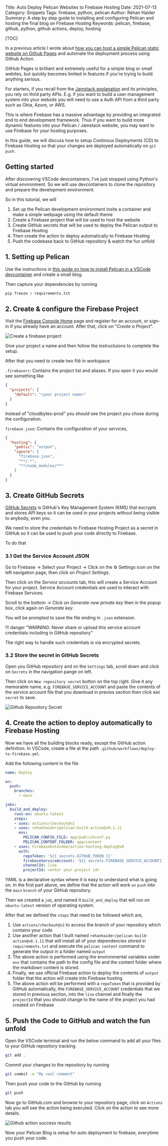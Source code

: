Title: Auto Deploy Pelican Websites to Firebase Hosting
Date: 2021-07-13
Category: Snippets
Tags: firebase, python, pelican
Author: Rehan Haider
Summary: A step by step guide to installing and configuring Pelican and hosting the final blog on Firebase Hosting
Keywords: pelican, firebase, github, python, github actions, deploy, hosting

[TOC]

In a previous article I wrote about [how you can host a simple Pelican static website on Github Pages]({filename}0005-automate-pelican-github-pages.md) and automate the deployment process using Github Action. 

GitHub Pages is brilliant and extremely useful for a simple blog or small webites, but quickly becomes limited in features if you're trying to build anything serious. 

For starters, if you recall from the [Jamstack explanation]({filename}0004-what-is-jamstack.md) and its principles, you rely on third party APIs. E.g. if you want to build a user management system into your website you will need to use a Auth API from a third party such as Okta, Azure, or AWS. 

This is where Firebase has a massive advantage by providing an integrated end to end development framework. Thus if you want to build more dynamic features into your Pelican / Jamstack website, you may want to use Firebase for your hosting purposes. 

In this guide, we will discuss how to setup Continous Deployments (CD) to Firebase Hosting so that your changes are deployed automatically on `git push`. 

## Getting started

After discovering VSCode devcontainers, I've just stopped using Python's virtual environment. So we will use devcontainers to clone the repository and prepare the development environment. 

So in this tutorial, we will

1. Set up the Pelican development environment insite a container and make a simple webpage using the default theme
2. Create a Firebase project that will be used to host the website
3. Create GitHub secrets that will be used to deploy the Pelican output to Firebase Hosting
4. Then create the action to deploy automatically to Firebase Hosting
5. Push the codebase back to GitHub repository & watch the fun unfold



## 1. Setting up Pelican 
Use the instructions in [this guide on how to install Pelican in a VSCode devcontainer]({filename}0007-install-pelican-in-devcontainer.md) and create a small blog. 

Then capture your dependencies by running

```bash
pip freeze > requirements.txt
```

## 2. Create & configure the Firebase Project
Visit the [Firebase Console Home](https://firebase.google.com/) page and register for an account, or sign-in if you already have an account. After that, click on "*Create a Project*". 

![Create a firebase project]({static}/images/s0008/firebase-create-project.png)

Give your project a name and then follow the instructuions to complete the setup.

After that you need to create two filê in workspace

`.firebaserc`: Contains the project list and aliases. If you open it you would see something like

```json
{
  "projects": {
    "default": "<your project name>"
  }
}
```

Instead of "cloudbytes-prod" you should see the project you chose during the configuration.

`firebase.json`: Contains the configuration of your services, 

```json
{
  "hosting": {
    "public": "output",
    "ignore": [
      "firebase.json",
      "**/.*",
      "**/node_modules/**"
    ]
  }
}
```

## 3. Create GitHub Secrets

[GitHub Secrets](https://docs.github.com/en/actions/reference/encrypted-secrets) is GitHub's Key Management System (KMS) that excrypts and stores API keys so it can be used in your projects without being visible to anybody, even you. 

We need to store the credentials to Firebase Hosting Project as a secret in GitHub so it can be used to push your code directly to Firebase. 

To do that 
### 3.1 Get the Service Account JSON

Go to Firebase -> Select your Project -> Click on the ⚙ Settings icon on the left navigation page, then click on *Project Settings*. 

Then click on the *Service accounts* tab, this will create a Service Account for your project. Service Account credentials are used to interact with Firebase Services. 

Scroll to the bottom -> Click on *Generate new private key* then in the popup box, click again on *Generate key*. 

You will be prompted to save the file ending in `.json` extension. 


!!! danger "WARNING: Never share or upload this service account credentials including in GitHub repository"

The right way to handle such credentials is via encrypted secrets. 

### 3.2 Store the secret in GitHub Secrets

Open you GitHub repository and on the `Settings` tab, scroll down and click on `Secrets` in the navigation pange on left. 

Then click on `New repository secret` button on the top right. Give it any memorable name, e.g. `FIREBASE_SERVICE_ACCOUNT` and paste the contents of the service account file that you download in previos section then click `Add secret` to save. 

![Github Repository Secret]({static}/images/s0008/github_repository_secret.png)

## 4. Create the action to deploy automatically to Firebase Hosting

Now we have all the building blocks ready, except the GitHub action definition. In VSCode, create a file at the path `.github/workflows/deploy-to-firebase.yml`.

Add the following content in the file
```yaml
name: Deploy

on:
  push:
    branches:
      - main

jobs:
  build_and_deploy:
    runs-on: ubuntu-latest
    steps:
    - uses: actions/checkout@v2
    - uses: rehanhaider/pelican-build-action@v0.1.11
      env:
        PELICAN_CONFIG_FILE: app/publishconf.py
        PELICAN_CONTENT_FOLDER: app/content
    - uses: FirebaseExtended/action-hosting-deploy@v0
      with:
        repoToken: '${{ secrets.GITHUB_TOKEN }}'
        firebaseServiceAccount: '${{ secrets.FIREBASE_SERVICE_ACCOUNT}}'
        channelId: live
        projectId: <enter your project id>
```

YAML is a declarative syntax where it is easy to understand what is going on. 
In the first part above, we define that the action will work `on` `push` into the `main` `branch` of your GitHub repository. 

Then we created a `job`, and named it `build_and_deploy` that will run on `ubuntu-latest` version of operating system. 

After that we defined the `steps` that need to be followed which are, 

1. Use `actions/checkout@v2` to access the branch of your repository which contains your code
2. Use another action that I built named `rehanhaider/pelican-build-action@v0.1.11` that will install all of your dependencies stored in `requirements.txt` and execute the `pelican content` command to generate the output in a folder named `output`
3. The above action is performed using the environmental variables under `env` that contains the path to the config file and the content folder where the markdown content is stored. 
4. Finally, we use official Firebase action to deploy the contents of `output` folder that the action will create into Firebase hosting 
5. The above action will be performed with a `repoToken` that is provided by GitHub automatically, the `FIREBASE_SERVICE_ACCOUNT` credentials that we stored in previous section, into the `live` channel and finally the `projectId` that you should change to the name of the project you had created on Firebase

## 5. Push the Code to GitHub and watch the fun unfold

Open the VSCode terminal and run the below command to add all your files to your GitHub repository tracking
```bash
git add .
```

Commit your changes to the repository by running
```bash
git commit -m "My cool comment"
```

Then push your code to the GitHub by running
```bash
git push
```

Now go to GitHub.com and browse to your repository page, click on `Actions` tab you will see the action being executed. Click on the action to see more details. 

![Github action success results]({static}/images/s0008/github_action_results.png)

Now your Pelican Blog is setup for auto deployment to firebase, everytime you push your code.
